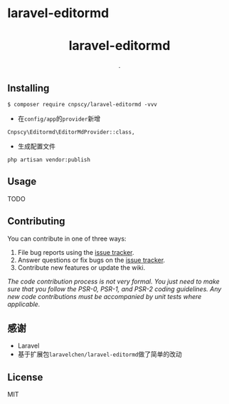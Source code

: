 # laravel-editormd
<h1 align="center"> laravel-editormd </h1>

<p align="center"> .</p>


## Installing

```shell
$ composer require cnpscy/laravel-editormd -vvv
```

- 在`config/app`的`provider`新增
```
Cnpscy\Editormd\EditorMdProvider::class,
```

- 生成配置文件
```
php artisan vendor:publish
```

## Usage

TODO

## Contributing

You can contribute in one of three ways:

1. File bug reports using the [issue tracker](https://github.com/cnpscy/laravel-editormd/issues).
2. Answer questions or fix bugs on the [issue tracker](https://github.com/cnpscy/laravel-editormd/issues).
3. Contribute new features or update the wiki.

_The code contribution process is not very formal. You just need to make sure that you follow the PSR-0, PSR-1, and PSR-2 coding guidelines. Any new code contributions must be accompanied by unit tests where applicable._

## 感谢
- Laravel
- 基于扩展包`laravelchen/laravel-editormd`做了简单的改动

## License

MIT